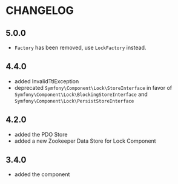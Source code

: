 CHANGELOG
=========

5.0.0
-----

* `Factory` has been removed, use `LockFactory` instead.

4.4.0
-----

 * added InvalidTtlException  
 * deprecated `Symfony\Component\Lock\StoreInterface` in favor of `Symfony\Component\Lock\BlockingStoreInterface` and `Symfony\Component\Lock\PersistStoreInterface`
   
4.2.0
-----

 * added the PDO Store
 * added a new Zookeeper Data Store for Lock Component

3.4.0
-----

 * added the component
